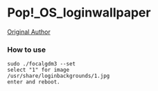 # Pop!_OS_loginwallpaper

[Original Author](https://github.com/PRATAP-KUMAR/focalgdm3#readme)

### How to use
```
sudo ./focalgdm3 --set
select "1" for image
/usr/share/loginbackgrounds/1.jpg
enter and reboot.
```

